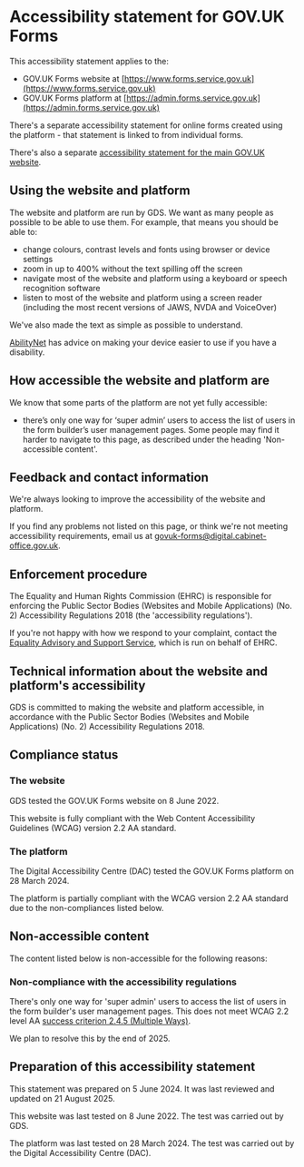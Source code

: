 # Accessibility statement for GOV.UK Forms
 
This accessibility statement applies to the:

- GOV.UK Forms website at [https://www.forms.service.gov.uk](https://www.forms.service.gov.uk)
- GOV.UK Forms platform at [https://admin.forms.service.gov.uk](https://admin.forms.service.gov.uk)

There's a separate accessibility statement for online forms created using the platform - that statement is linked to from individual forms.

There's also a separate [accessibility statement for the main GOV.UK website](https://www.gov.uk/help/accessibility-statement).

## Using the website and platform

The website and platform are run by GDS. We want as many people as possible to be able to use them. For example, that means you should be able to:

- change colours, contrast levels and fonts using browser or device settings
- zoom in up to 400% without the text spilling off the screen
- navigate most of the website and platform using a keyboard or speech recognition software
- listen to most of the website and platform using a screen reader (including the most recent versions of JAWS, NVDA and VoiceOver)

We've also made the text as simple as possible to understand.

[AbilityNet](https://mcmw.abilitynet.org.uk/) has advice on making your device easier to use if you have a disability.

## How accessible the website and platform are

We know that some parts of the platform are not yet fully accessible:

- there’s only one way for ‘super admin’ users to access the list of users in the form builder’s user management pages. Some people may find it harder to navigate to this page, as described under the heading 'Non-accessible content'.

## Feedback and contact information

We're always looking to improve the accessibility of the website and platform.

If you find any problems not listed on this page, or think we're not meeting accessibility requirements, email us at [govuk-forms@digital.cabinet-office.gov.uk](mailto:govuk-forms@digital.cabinet-office.gov.uk).

## Enforcement procedure

The Equality and Human Rights Commission (EHRC) is responsible for enforcing the Public Sector Bodies (Websites and Mobile Applications) (No. 2) Accessibility Regulations 2018 (the 'accessibility regulations').

If you're not happy with how we respond to your complaint, contact the [Equality Advisory and Support Service](https://www.equalityadvisoryservice.com/), which is run on behalf of EHRC.

## Technical information about the website and platform's accessibility

GDS is committed to making the website and platform accessible, in accordance with the Public Sector Bodies (Websites and Mobile Applications) (No. 2) Accessibility Regulations 2018.

## Compliance status

### The website

GDS tested the GOV.UK Forms website on 8 June 2022.

This website is fully compliant with the Web Content Accessibility Guidelines (WCAG) version 2.2 AA standard.

### The platform

The Digital Accessibility Centre (DAC) tested the GOV.UK Forms platform on 28 March 2024.

The platform is partially compliant with the WCAG version 2.2 AA standard due to the non-compliances listed below.

## Non-accessible content

The content listed below is non-accessible for the following reasons:

### Non-compliance with the accessibility regulations

There's only one way for 'super admin' users to access the list of users in the form builder's user management pages. This does not meet WCAG 2.2 level AA [success criterion 2.4.5 (Multiple Ways)](https://www.w3.org/WAI/WCAG22/Understanding/multiple-ways.html).

We plan to resolve this by the end of 2025.

## Preparation of this accessibility statement

This statement was prepared on 5 June 2024. It was last reviewed and updated on 21 August 2025.

This website was last tested on 8 June 2022. The test was carried out by GDS.

The platform was last tested on 28 March 2024. The test was carried out by the Digital Accessibility Centre (DAC).
